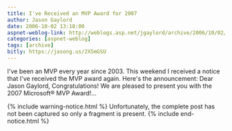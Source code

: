 ```yaml
---
title: I've Received an MVP Award for 2007
author: Jason Gaylord
date: 2006-10-02 13:18:00
aspnet-weblog-link: http://weblogs.asp.net/jgaylord/archive/2006/10/02/I_2700_ve-Received-an-MVP-Award-for-2007.aspx
categories: [aspnet-weblog]
tags: [archive]
bitly: https://jasong.us/2X5mGSU
---
```


I've been an MVP every year since 2003. This weekend I received a notice that I've received the MVP award again. Here's the announcement: Dear Jason Gaylord, Congratulations! We are pleased to present you with the 2007 Microsoft® MVP Award!...

{% include warning-notice.html %}
Unfortunately, the complete post has not been captured so only a fragment is present.
{% include end-notice.html %}